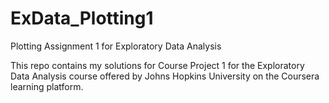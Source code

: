 # ExData_Plotting1
Plotting Assignment 1 for Exploratory Data Analysis

This repo contains my solutions for Course Project 1 for the Exploratory Data Analysis course offered by
Johns Hopkins University on the Coursera learning platform.
